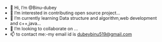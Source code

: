 - 👋 Hi, I’m @Binu-dubey
- 👀 I’m interested in contributing open source project...
- 🌱 I’m currently learning Data structure and algorithm,web development and c++,java...
- 💞️ I’m looking to collaborate on ...
- 📫  to contact me:-my email id is dubeybinu519@gmail.com

<!---
Binu-dubey/Binu-dubey is a ✨ special ✨ repository because its `README.md` (this file) appears on your GitHub profile.
You can click the Preview link to take a look at your changes.
--->
